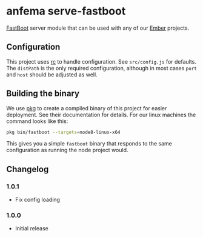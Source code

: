 # anfema serve-fastboot

[FastBoot](https://ember-fastboot.com) server module that can be used with any of our [Ember](https://emberjs.com) projects.



## Configuration

This project uses [rc](https://github.com/dominictarr/rc) to handle configuration. See `src/config.js` for defaults. The `distPath` is the only required configuration, although in most cases `port` and `host` should be adjusted as well.



## Building the binary

We use [pkg](https://github.com/zeit/pkg) to create a compiled binary of this project for easier deployment. See their documentation for details. For our linux machines the command looks like this:

```sh
pkg bin/fastboot --targets=node8-linux-x64
```

This gives you a simple `fastboot` binary that responds to the same configuration as running the node project would.



## Changelog

### 1.0.1

- Fix config loading

### 1.0.0 

- Initial release
